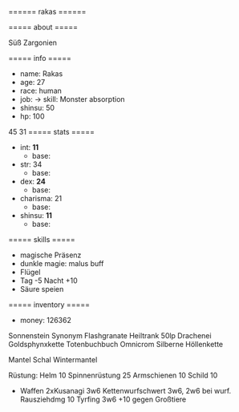 ====== rakas ======

===== about =====

Süß Zargonien

===== info =====
  * name: Rakas
  * age: 27
  * race: human
  * job: -> skill: Monster absorption
  * shinsu: 50
  * hp: 100


45
31
===== stats =====
  * int: **11**
    * base: 
  * str: 34
    * base: 
  * dex: **24**
    * base: 
  * charisma: 21
    * base: 
  * shinsu: **11**
    * base: 

===== skills =====
  * magische Präsenz
  * dunkle magie: malus buff
  * Flügel 
  * Tag -5 Nacht +10
  * Säure speien

===== inventory =====
  * money: 126362


Sonnenstein Synonym Flashgranate
Heiltrank 50lp
Drachenei
Goldsphynxkette
Totenbuchbuch Omnicrom
Silberne Höllenkette

Mantel
Schal
Wintermantel


Rüstung: 
Helm 10
Spinnenrüstung 25
Armschienen 10
Schild 10

  * Waffen
2xKusanagi 3w6
Kettenwurfschwert 3w6, 2w6 bei wurf. Rausziehdmg 10
Tyrfing 3w6 +10 gegen Großtiere
